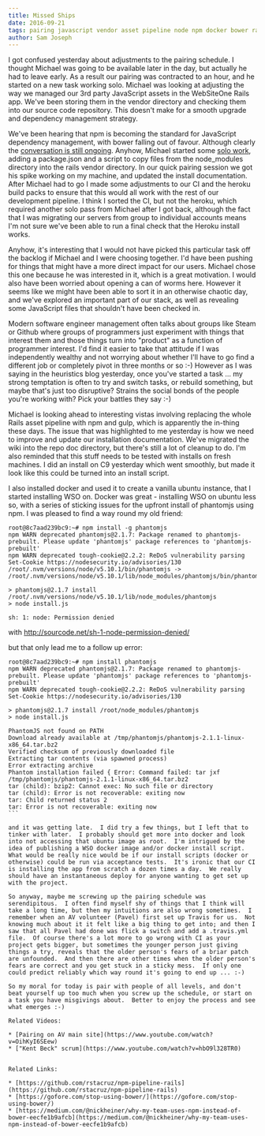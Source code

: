 ```yaml
---
title: Missed Ships
date: 2016-09-21
tags: pairing javascript vendor asset pipeline node npm docker bower rails heroku buildpack CI
author: Sam Joseph
---
```



I got confused yesterday about adjustments to the pairing schedule.  I thought Michael was going to be available later in the day, but actually he had to leave early.   As a result our pairing was contracted to an hour, and he started on a new task working solo.  Michael was looking at adjusting the way we managed our 3rd party JavaScript assets in the WebSiteOne Rails app.  We've been storing them in the vendor directory and checking them into our source code repository.  This doesn't make for a smooth upgrade and dependency management strategy.  

We've been hearing that npm is becoming the standard for JavaScript dependency management, with bower falling out of favour.  Although clearly the [conversation is still ongoing](https://www.quora.com/Why-use-Bower-when-there-is-npm).  Anyhow, Michael started some [solo work](https://github.com/AgileVentures/WebsiteOne/pull/1278), adding a package.json and a script to copy files from the node_modules directory into the rails vendor directory.  In our quick pairing session we got his spike working on my machine, and updated the install documentation.  After Michael had to go I made some adjustments to our CI and the heroku build packs to ensure that this would all work with the rest of our development pipeline.  I think I sorted the CI, but not the heroku, which required another solo pass from Michael after I got back, although the fact that I was migrating our servers from group to individual accounts means I'm not sure we've been able to run a final check that the Heroku install works.

Anyhow, it's interesting that I would not have picked this particular task off the backlog if Michael and I were choosing together.  I'd have been pushing for things that might have a more direct impact for our users.  Michael chose this one because he was interested in it, which is a great motivation.  I would also have been worried about opening a can of worms here.  However it seems like we might have been able to sort it in an otherwise chaotic day, and we've explored an important part of our stack, as well as revealing some JavaScript files that shouldn't have been checked in.

Modern software engineer management often talks about groups like Steam or Github where groups of programmers just experiment with things that interest them and those things turn into "product" as a function of programmer interest.  I'd find it easier to take that attitude if I was independently wealthy and not worrying about whether I'll have to go find a different job or completely pivot in three months or so :-)  However as I was saying in the heuristics blog yesterday, once you've started a task ... my strong temptation is often to try and switch tasks, or rebuild something, but maybe that's just too disruptive?  Strains the social bonds of the people you're working with?  Pick your battles they say :-)

Michael is looking ahead to interesting vistas involving replacing the whole Rails asset pipeline with npm and gulp, which is apparently the in-thing these days.  The issue that was highlighted to me yesterday is how we need to improve and update our installation documentation.  We've migrated the wiki into the repo doc directory, but there's still a lot of cleanup to do.  I'm also reminded that this stuff needs to be tested with installs on fresh machines.  I did an install on C9 yesterday which went smoothly, but made it look like this could be turned into an install script.

I also installed docker and used it to create a vanilla ubuntu instance, that I started installing WSO on.  Docker was great - installing WSO on ubuntu less so, with a series of sticking issues for the upfront install of phantomjs using npm.  I was pleased to find a way round my old friend:

```
root@8c7aad239bc9:~# npm install -g phantomjs
npm WARN deprecated phantomjs@2.1.7: Package renamed to phantomjs-prebuilt. Please update 'phantomjs' package references to 'phantomjs-prebuilt'
npm WARN deprecated tough-cookie@2.2.2: ReDoS vulnerability parsing Set-Cookie https://nodesecurity.io/advisories/130
/root/.nvm/versions/node/v5.10.1/bin/phantomjs -> /root/.nvm/versions/node/v5.10.1/lib/node_modules/phantomjs/bin/phantomjs

> phantomjs@2.1.7 install /root/.nvm/versions/node/v5.10.1/lib/node_modules/phantomjs
> node install.js

sh: 1: node: Permission denied
```

with http://sourcode.net/sh-1-node-permission-denied/

but that only lead me to a follow up error:

````
root@8c7aad239bc9:~# npm install phantomjs
npm WARN deprecated phantomjs@2.1.7: Package renamed to phantomjs-prebuilt. Please update 'phantomjs' package references to 'phantomjs-prebuilt'
npm WARN deprecated tough-cookie@2.2.2: ReDoS vulnerability parsing Set-Cookie https://nodesecurity.io/advisories/130

> phantomjs@2.1.7 install /root/node_modules/phantomjs
> node install.js

PhantomJS not found on PATH
Download already available at /tmp/phantomjs/phantomjs-2.1.1-linux-x86_64.tar.bz2
Verified checksum of previously downloaded file
Extracting tar contents (via spawned process)
Error extracting archive
Phantom installation failed { Error: Command failed: tar jxf /tmp/phantomjs/phantomjs-2.1.1-linux-x86_64.tar.bz2
tar (child): bzip2: Cannot exec: No such file or directory
tar (child): Error is not recoverable: exiting now
tar: Child returned status 2
tar: Error is not recoverable: exiting now
```

and it was getting late.  I did try a few things, but I left that to tinker with later.  I probably should get more into docker and look into not accessing that ubuntu image as root.  I'm intrigued by the idea of publishing a WSO docker image and/or docker install script.  What would be really nice would be if our install scripts (docker or otherwise) could be run via acceptance tests.  It's ironic that our CI is installing the app from scratch a dozen times a day.  We really should have an instantaneous deploy for anyone wanting to get set up with the project.

So anyway, maybe me screwing up the pairing schedule was serendipitous.  I often find myself shy of things that I think will take a long time, but then my intuitions are also wrong sometimes.  I remember when an AV volunteer (Pavel) first set up Travis for us.  Not knowing much about it it felt like a big thing to get into; and then I saw that all Pavel had done was flick a switch and add a .travis.yml file.  Of course there's a lot more to go wrong with CI as your project gets bigger, but sometimes the younger person just giving things a try, reveals that the older person's fears of a briar patch are unfounded.  And then there are other times when the older person's fears are correct and you get stuck in a sticky mess.  If only one could predict reliably which way round it's going to end up ... :-)  

So my moral for today is pair with people of all levels, and don't beat yourself up too much when you screw up the schedule, or start on a task you have misgivings about.  Better to enjoy the process and see what emerges :-)

Related Videos:

* [Pairing on AV main site](https://www.youtube.com/watch?v=OihKyI6SEew)
* ["Kent Beck" scrum](https://www.youtube.com/watch?v=hbO9l328TR0)


Related Links:

* [https://github.com/rstacruz/npm-pipeline-rails](https://github.com/rstacruz/npm-pipeline-rails)
* [https://gofore.com/stop-using-bower/](https://gofore.com/stop-using-bower/)
* [https://medium.com/@nickheiner/why-my-team-uses-npm-instead-of-bower-eecfe1b9afcb](https://medium.com/@nickheiner/why-my-team-uses-npm-instead-of-bower-eecfe1b9afcb)

 
